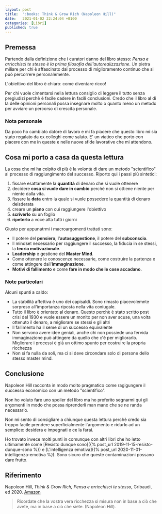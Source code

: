 ```yaml
---
layout: post
title:  ":books: Think & Grow Rich (Napoleon Hill)"
date:   2021-01-02 22:24:04 +0100
categories: [Libri]
published: true
---
```

## Premessa
Partendo dalla definizione che i curatori danno del libro stesso: _Pensa e arricchisci te stesso è la prima filosofia dell'autorealizzazione_. Un pietra miliare per chi è affascinato dal processo di miglioramento continuo che si può percorrere personalemente.

L'obiettivo del libro è chiaro: come diventare ricco!

Per chi vuole cimentarsi nella lettura consiglio di leggere il tutto senza pregiudizi perchè è facile cadere in facili conclusioni. Credo che il libro al di là delle opinioni personali possa insegnare molto o quanto meno un metodo per avviare un percorso di crescita personale.

### Nota personale

Da poco ho cambiato datore di lavoro e mi fa piacere che questo libro mi sia stato regalato da ex colleghi come saluto. E' un viatico che porto con piacere con me in queste e nelle nuove sfide lavorative che mi attendono.

## Cosa mi porto a casa da questa lettura

La cosa che mi ha colpito di più è la volontà di dare un metodo "scientifico" al processo di raggiungimento del successo. Riporto qui i passi più sintetici:

1. fissare esattamente la **quantità** di denaro che si vuole ottenere
2. decidere **cosa si vuole dare in cambio** perchè non si ottiene niente per niente dalla vita.
3. fissare la **data** entro la quale si vuole possedere la quantità di denaro deisderata
4. creare un **piano** con cui raggiungere l'obiettivo
5. **scriverlo** su un foglio
6. **ripeterlo** a voce alta tutti i giorni

Giusto per appunatrmi i macroargomenti trattati sono:

- Il potere del **pensiero**, l'**autosuggestione**, il potere del **subconscio**.
- Il mindset necessario per raggiungere il successo, la fiducia in se stessi, la **teoria motivazionale**.
- **Leadership** e gestione del **Master Mind**.
- Come ottenere le conoscenze necessarie, come costruire la partenza e come attingere dall'**immaginazione**.
- **Motivi di fallimento** e come **fare in modo che le cose accadano**.

### Note particolari

Alcuni spunti a caldo:

- La stabilità affettiva è uno dei capisaldi. Sono rimasto piacevolemnte sorpreso all'importanza riposta nella vita coniugale.
- Tutto il libro è orientato al denaro. Questo perchè è stato scritto post crisi del 1930 e vuole essere un monito per non aver scuse, una volta ottenuto il denaro, a migliorare se stessi e gli altri
- Il fallimento ha il seme di un successo equivalente
- Non servono avere idee geniali, anche chi non possiede una fervida immaginazione può attingere da quello che c'è per migliorarlo. Migliorare i processi è già un ottimo spunto per costruire la propria ricchezza
- Non si fa nulla da soli, ma ci si deve circondare solo di persone dello stesso master mind.

## Conclusione

Napoleon Hill racconta in modo molto pragmatico come ragigungere il successo economico con un metodo "scientifico".

Non ho voluto fare uno spoiler del libro ma ho preferito segnarmi qui gli argomenti in modo che possa riprenderli man mano che se ne randa necessario.

Non mi sento di consigliare a chiunque questa lettura perchè credo sia troppo facile prendere superficialmente l'argomento e ridurlo ad un semplice: desidera e impegnati e ce la farai. 

Ho trovato invece molti punti in comunque con altri libri che ho letto ultimamente come [Resisto dunque sono]({% post_url 2019-11-15-resisto-dunque-sono %}) e [L'intelligenza emotiva]({% post_url 2020-11-01-intelligenza-emotiva %}). Sono sicuro che queste contaminazioni possano dare frutto.

## Riferimento

Napoleon Hill, _Think & Grow Rich, Pensa e arricchisci te stesso_, Gribaudi, ed 2020. [Amazon](https://www.amazon.it/Pensa-arricchisci-stesso-Edizione-annotazioni-ebook/dp/B00M0UJZR2/ref=msx_wsirn_v1_1/257-1351534-7918520?_encoding=UTF8&pd_rd_i=B00M0UJZR2&pd_rd_r=cc5ef4e6-f707-4b6c-9196-259c52b6d613&pd_rd_w=RYNqQ&pd_rd_wg=m1pKJ&pf_rd_p=732a019b-2de9-4dce-9a12-3f73f7679df0&pf_rd_r=TZ59B57TAJVTP1WF3CNE&psc=1&refRID=TZ59B57TAJVTP1WF3CNE)

> Ricordate che la vostra vera ricchezza si misura non in base a ciò che avete, ma in base a ciò che siete. (Napoleon Hill).
